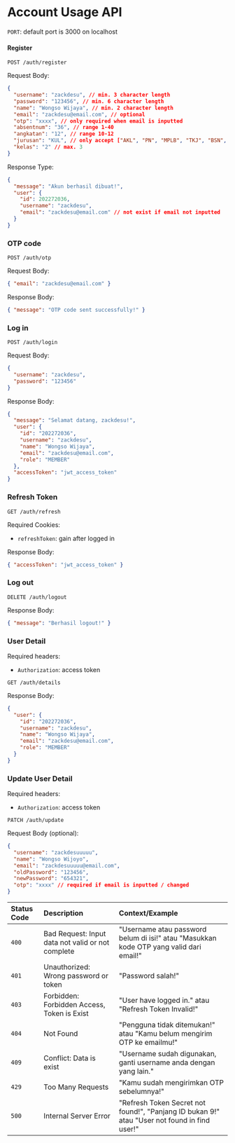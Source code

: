 # Account Usage API

`PORT`: default port is 3000 on localhost

#### Register

```http
POST /auth/register
```

Request Body:

```json
{
  "username": "zackdesu", // min. 3 character length
  "password": "123456", // min. 6 character length
  "name": "Wongso Wijaya", // min. 2 character length
  "email": "zackdesu@email.com", // optional
  "otp": "xxxx", // only required when email is inputted
  "absentnum": "36", // range 1-40
  "angkatan": "12", // range 10-12
  "jurusan": "KUL", // only accept ["AKL", "PN", "MPLB", "TKJ", "BSN", "KUL", "ULP"]
  "kelas": "2" // max. 3
}
```

Response Type:

```json
{
  "message": "Akun berhasil dibuat!",
  "user": {
    "id": 202272036,
    "username": "zackdesu",
    "email": "zackdesu@email.com" // not exist if email not inputted
  }
}
```

### OTP code

```http
POST /auth/otp
```

Request Body:

```json
{ "email": "zackdesu@email.com" }
```

Response Body:

```json
{ "message": "OTP code sent successfully!" }
```

### Log in

```http
POST /auth/login
```

Request Body:

```json
{
  "username": "zackdesu",
  "password": "123456"
}
```

Response Body:

```json
{
  "message": "Selamat datang, zackdesu!",
  "user": {
    "id": "202272036",
    "username": "zackdesu",
    "name": "Wongso Wijaya",
    "email": "zackdesu@email.com",
    "role": "MEMBER"
  },
  "accessToken": "jwt_access_token"
}
```

### Refresh Token

```http
GET /auth/refresh
```

Required Cookies:

- `refreshToken`: gain after logged in

Response Body:

```json
{ "accessToken": "jwt_access_token" }
```

### Log out

```http
DELETE /auth/logout
```

Response Body:

```json
{ "message": "Berhasil logout!" }
```

### User Detail

Required headers:

- `Authorization`: access token

```http
GET /auth/details
```

Response Body:

```json
{
  "user": {
    "id": "202272036",
    "username": "zackdesu",
    "name": "Wongso Wijaya",
    "email": "zackdesu@email.com",
    "role": "MEMBER"
  }
}
```

### Update User Detail

Required headers:

- `Authorization`: access token

```http
PATCH /auth/update
```

Request Body (optional):

```json
{
  "username": "zackdesuuuuu",
  "name": "Wongso Wijoyo",
  "email": "zackdesuuuuu@email.com",
  "oldPassword": "123456",
  "newPassword": "654321",
  "otp": "xxxx" // required if email is inputted / changed
}
```

| Status Code | Description                                       | Context/Example                                                                              |
| :---------- | :------------------------------------------------ | :------------------------------------------------------------------------------------------- |
| `400`       | Bad Request: Input data not valid or not complete | "Username atau password belum di isi!" atau "Masukkan kode OTP yang valid dari email!"       |
| `401`       | Unauthorized: Wrong password or token             | "Password salah!"                                                                            |
| `403`       | Forbidden: Forbidden Access, Token is Exist       | "User have logged in." atau "Refresh Token Invalid!"                                         |
| `404`       | Not Found                                         | "Pengguna tidak ditemukan!" atau "Kamu belum mengirim OTP ke emailmu!"                       |
| `409`       | Conflict: Data is exist                           | "Username sudah digunakan, ganti username anda dengan yang lain."                            |
| `429`       | Too Many Requests                                 | "Kamu sudah mengirimkan OTP sebelumnya!"                                                     |
| `500`       | Internal Server Error                             | "Refresh Token Secret not found!", "Panjang ID bukan 9!" atau "User not found in find user!" |
